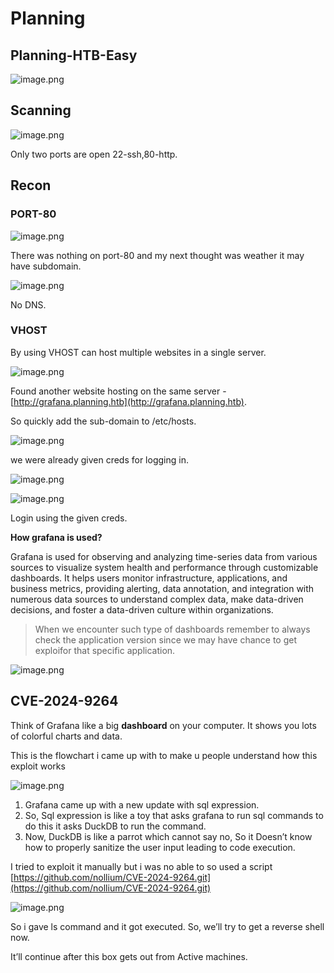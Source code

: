 # Planning

## Planning-HTB-Easy

![image.png](attachment:0ac0d5b7-334c-46f4-84cb-61689d20b983:image.png)

## Scanning

![image.png](attachment:c136daaf-89ac-44d5-8a97-bc1b282b3203:image.png)

Only two ports are open 22-ssh,80-http.

## Recon

### PORT-80

![image.png](attachment:77496164-3032-4ac1-8af1-d7501630e444:image.png)

There was nothing on port-80 and my next thought was weather it may have subdomain.

![image.png](attachment:03d13d16-6846-45f0-9f76-9782e3097ba6:image.png)

No DNS.

### VHOST

By using VHOST can host multiple websites in a single server.

![image.png](attachment:3f7e6d4d-5a01-4a5e-943e-d12b5aa3e84b:image.png)

Found another website hosting on the same server - [http://grafana.planning.htb](http://grafana.planning.htb).

So quickly add the sub-domain to /etc/hosts.

![image.png](attachment:91ec1575-b832-44c2-9e43-36f26b7e4ba5:image.png)

we were already given creds for logging in.

![image.png](attachment:62086379-4a54-4b86-ad5d-faa222b14a28:image.png)

![image.png](attachment:3e94dd6e-c23f-451e-9254-0b80e6bf4dde:image.png)

Login using the given creds.

**How grafana is used?**

Grafana is used for observing and analyzing time-series data from various sources to visualize system health and performance through customizable dashboards. It helps users monitor infrastructure, applications, and business metrics, providing alerting, data annotation, and integration with numerous data sources to understand complex data, make data-driven decisions, and foster a data-driven culture within organizations.

> When we encounter such type of dashboards remember to always check the application version since we may have chance to get exploifor that specific application.

![image.png](attachment:430311b6-f43b-4638-aeda-1fafeb9671cd:image.png)

## **CVE-2024-9264**

Think of Grafana like a big **dashboard** on your computer. It shows you lots of colorful charts and data.

This is the flowchart i came up with to make u people understand how this exploit works

![image.png](attachment:804d05b1-4e8c-40a0-a0ce-df64ed7a630d:image.png)

1. Grafana came up with a new update with sql expression.
2. So, Sql expression is like a toy that asks grafana to run sql commands to do this it asks DuckDB to run the command.
3. Now, DuckDB is like a parrot which cannot say no, So it Doesn’t know how to properly sanitize the user input leading to code execution.

I tried to exploit it manually but i was no able to so used a script [https://github.com/nollium/CVE-2024-9264.git](https://github.com/nollium/CVE-2024-9264.git)

![image.png](attachment:223d84f3-b0c1-4aca-b056-67f780b3dba9:image.png)

So i gave ls command and it got executed. So, we’ll try to get a reverse shell now.





It’ll continue after this box gets out from Active machines.
